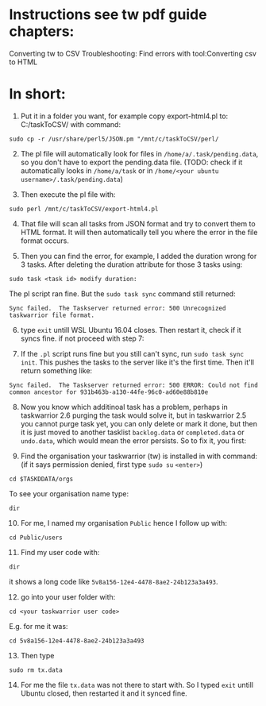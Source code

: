 # Instructions see tw pdf guide chapters:
Converting tw to CSV
Troubleshooting: Find errors with tool:Converting csv to HTML

# In short:
1. Put it in a folder you want, for example copy export-html4.pl to: C:/taskToCSV/ with command:
```
sudo cp -r /usr/share/perl5/JSON.pm "/mnt/c/taskToCSV/perl/
```
2. The pl file will automatically look for files in `/home/a/.task/pending.data`, so you don't have to export the pending.data file. (TODO: check if it automatically looks in `/home/a/task` or in `/home/<your ubuntu username>/.task/pending.data`)

3. Then execute the pl file with:
```
sudo perl /mnt/c/taskToCSV/export-html4.pl
```

4. That file will scan all tasks from JSON format and try to convert them to HTML format. It will then automatically tell you where the error in the file format occurs.

5. Then you can find the error, for example, I added the duration wrong for 3 tasks. After deleting the duration attribute for those 3 tasks using:
```
sudo task <task id> modify duration:
```
The pl script ran fine. But the `sudo task sync` command still returned: 
```
Sync failed.  The Taskserver returned error: 500 Unrecognized taskwarrior file format.
```

6. type `exit` untill WSL Ubuntu 16.04 closes. Then restart it, check if it syncs fine. if not proceed with step 7:

7. If the `.pl` script runs fine but you still can't sync, run `sudo task sync init`. This pushes the tasks to the server like it's the first time. Then it'll return something like: 
```
Sync failed.  The Taskserver returned error: 500 ERROR: Could not find common ancestor for 931b463b-a130-44fe-96c0-ad60e88b810e
```
8. Now you know which additinoal task has a problem, perhaps in taskwarrior 2.6 purging the task would solve it, but in taskwarrior 2.5 you cannot purge task yet, you can only delete or mark it done, but then it is just moved to another tasklist `backlog.data` or `completed.data` or `undo.data`, which would mean the error persists. So to fix it, you first:

9. Find the organisation your taskwarrior (tw) is installed in with command: (if it says permission denied, first type `sudo su` `<enter>`) 

```
cd $TASKDDATA/orgs
```
To see your organisation name type:
```
dir
```

10. For me, I named my organisation `Public` hence I follow up with:
```
cd Public/users
```

11. Find my user code with:
```
dir
```
it shows a long code like `5v8a156-12e4-4478-8ae2-24b123a3a493`.

12. go into your user folder with:
```
cd <your taskwarrior user code>
```
E.g. for me it was:

```
cd 5v8a156-12e4-4478-8ae2-24b123a3a493
```

13. Then type
```
sudo rm tx.data
```

14. For me the file `tx.data` was not there to start with. So I typed `exit` untill Ubuntu closed, then restarted it and it synced fine.